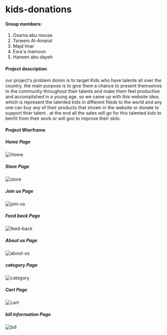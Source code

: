 # kids-donations

#### Group members:
1. Osama abu mousa
2. Tsneem Al-Amarat
3. Majd Imar
4. Esra'a mamoun
5. Haneen abu dayeh


#### Project description
our project's problem domin is to target   Kids who have  talente all over the country. the main purpose is to give them a chance to present themselves to the community throughout their talents and make them feel productive and accomplished in a young age.
so we came up with this website idea; which is represent the talented kids in  different fileds  to the world and any one can buy any of their products that shown in the website or donate to support thier talent . at the end all the sales will go for this talented kids to benfit from their work or will goo to improve their skils.


#### Project Wierframe

##### Home Page

![Home](img/wireframe/home.jpeg)

##### Store Page

![store](img/wireframe/store.jpeg)


##### Join us Page

![join-us](img/wireframe/join-us.jpeg)

##### Feed back Page

![feed-back](img/wireframe/feed-back.jpeg)

##### About us Page

![about-us](img/wireframe/about-us.jpeg)

##### category Page

![category](img/wireframe/category.jpeg)

##### Cart Page

![cart](img/wireframe/cart.jpeg)

##### bill information Page

![bill](img/wireframe/bill-informatin.jpeg)
